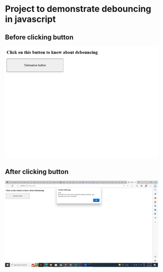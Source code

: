 # Project to demonstrate debouncing in javascript

## Before clicking button

![](./Capture.PNG)

## After clicking button

![](./Capture2.PNG)